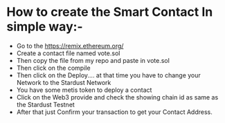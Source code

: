 # How to create the Smart Contact In simple way:-

* Go to the https://remix.ethereum.org/
* Create a contact file named vote.sol
* Then copy the file from my repo and paste in vote.sol
* Then click on the compile
* Then click on the Deploy.... at that time you have to change your Network to the Stardust Network 
* You have some metis token to deploy a contact
* Click on the  Web3 provide and check the showing chain id as same as the Stardust Testnet
* After that just Confirm your transaction to get your Contact Address.
